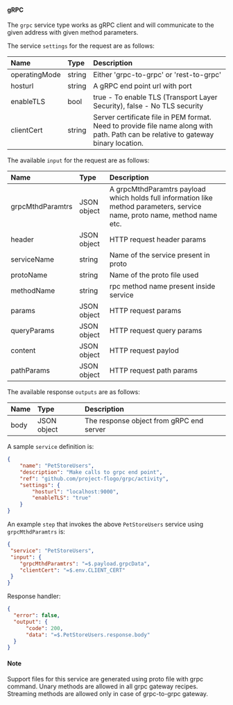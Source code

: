 #### gRPC

The `grpc` service type works as gRPC client and will communicate to the given address with given method parameters.

The service `settings` for the request are as follows:

| Name   |  Type   | Description   |
|:-----------|:--------|:--------------|
| operatingMode | string | Either 'grpc-to-grpc' or 'rest-to-grpc' |
| hosturl | string | A gRPC end point url with port |
| enableTLS | bool | true - To enable TLS (Transport Layer Security), false - No TLS security  |
| clientCert | string | Server certificate file in PEM format. Need to provide file name along with path. Path can be relative to gateway binary location. |

The available `input` for the request are as follows:

| Name   |  Type   | Description   |
|:-----------|:--------|:--------------|
| grpcMthdParamtrs | JSON object | A grpcMthdParamtrs payload which holds full information like method parameters, service name, proto name, method name etc.|
| header | JSON object | HTTP request header params|
| serviceName | string | Name of the service present in proto |
| protoName | string | Name of the proto file used |
| methodName | string | rpc method name present inside service |
| params | JSON object | HTTP request params |
| queryParams | JSON object | HTTP request query params |
| content | JSON object | HTTP request paylod |
| pathParams | JSON object | HTTP request path params |

The available response `outputs` are as follows:

| Name   |  Type   | Description   |
|:-----------|:--------|:--------------|
|body | JSON object | The response object from gRPC end server |

A sample `service` definition is:

```json
{
    "name": "PetStoreUsers",
    "description": "Make calls to grpc end point",
    "ref": "github.com/project-flogo/grpc/activity",
    "settings": {
        "hosturl": "localhost:9000",
        "enableTLS": "true"
    }
}
```

An example `step` that invokes the above `PetStoreUsers` service using `grpcMthdParamtrs` is:

```json
{
 "service": "PetStoreUsers",
 "input": {
    "grpcMthdParamtrs": "=$.payload.grpcData",
    "clientCert": "=$.env.CLIENT_CERT"
 }
}
```

Response handler:

```json
{
  "error": false,
  "output": {
      "code": 200,
      "data": "=$.PetStoreUsers.response.body"
  }
}
```

#### Note
Support files for this service are generated using proto file with grpc command. Unary methods are allowed in all grpc gateway recipes. Streaming methods are allowed only in case of grpc-to-grpc gateway.
